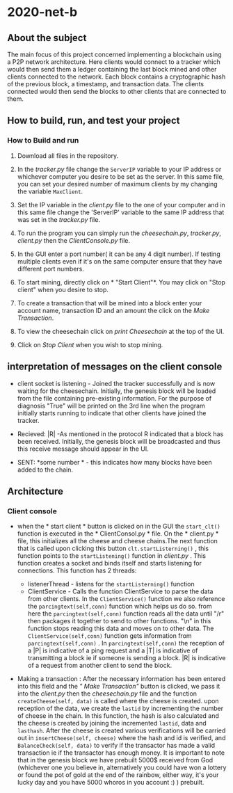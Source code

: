 # 2020-net-b


## About the subject

The main focus of this project concerned implementing a blockchain using a P2P network architecture. Here clients would connect to a tracker which would then send them a ledger containing the last block mined and other clients connected to the network. Each block contains a cryptographic hash of the previous block, a timestamp, and transaction data. The clients connected would then send the blocks to other clients that are connected to them.

## How to build, run, and test your project

### How to Build and run
1. Download all files in the repository.

2. In the *tracker.py* file change the `ServerIP` variable to your IP address or whichever computer you desire to be set as the server. In this same file, you can set your desired number of maximum clients by my changing the variable `MaxClient`.

3. Set the IP variable in the *client.py* file to the one of your computer and in this same file change the 'ServerIP' variable to the same IP address that was set in the *tracker.py* file.

4. To run the program you can simply run the *cheesechain.py*, *tracker.py*, *client.py* then the *ClientConsole.py* file.

5. In the GUI enter a port number( it can be any 4 digit number). If testing multiple clients even if it's on the same computer ensure that they have different port numbers.

6. To start mining, directly click on * "Start Client"*. You may click on "Stop client" when you desire to stop.

7. To create a transaction that will be mined into a block enter your account name, transaction ID and an amount the click on the *Make Transaction*.

8. To view the cheesechain click on *print Cheesechain* at the top of the UI. 

9. Click on *Stop Client* when you wish to stop mining. 


## interpretation of messages on the client console

* client socket is listening - Joined the tracker successfully and is now waiting for the cheesechain. Initially, the genesis block will be loaded from the file containing pre-existing information. For the purpose of diagnosis "True" will be printed on the 3rd line when the program initially starts running to indicate that other clients have joined the tracker. 

* Recieved: |R| -As mentioned in the protocol R indicated that a block has been received. Initially, the genesis block will be broadcasted and thus this receive message should appear in the UI.

* SENT: *some number * - this indicates how many blocks have been added to the chain.

## Architecture

### Client console

- when the * start client * button  is clicked on in the GUI the `start_clt()` function is executed in the * ClientConsol.py *  file. On the * client.py *  file, this initializes all the cheese and cheese chains.The next function that is called upon clicking this button `clt.startListerning()` , this function points to the `startListening()` function in *client.py* . This function creates a socket and binds itself and starts listening for connections. This function has 2 threads:
    - listenerThread - listens for the `startListerning()`  function
    -  ClientService - Calls the function ClientService to parse the data from other clients. In the `ClientService()` function we also reference the `parcingtext(self,conn)` function which helps us do so. from here the `parcingtext(self,conn)` function reads all the data until "/r" then packages it together to send to other functions. "\n" in this function stops reading this data and moves on to other data. The `ClientService(self,conn)` function gets information from `parcingtext(self,conn)` . In `parcingtext(self,conn)` the reception of a |P| is indicative of a ping request and a |T| is indicative of transmitting a block ie if someone is sending a block. |R| is indicative of a request from another client to send the block.
    
- Making a transaction :
After the necessary information has been entered into this field and the *" Make Transaction"* button is clicked, we pass it into the *client.py* then the *cheesechain.py* file and the function `createCheese(self, data)` is called where the cheese is created. upon reception of the data, we create the `lastid` by incrementing the number of cheese in the chain. In this function, the hash is also calculated and the cheese is created by joining the incremented `lastid`, data and `lasthash`.
After the cheese is created various verifications will be carried out in `insertCheese(self, cheese)` where the hash and id is verified, and `BalanceCheck(self, data)` to verify if the transactor has made a valid transaction ie if the transactor has enough money. It is important to note that in the genesis block we have prebuilt 5000$ received from God (whichever one you believe in, alternatively you could have won a lottery or found the pot of gold at the end of the rainbow, either way, it's your lucky day and you have 5000 whoros in you account :) ) prebuilt.
